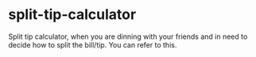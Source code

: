 # split-tip-calculator
Split tip calculator, when you are dinning with your friends and in need to decide how to split the bill/tip. You can refer to this.
